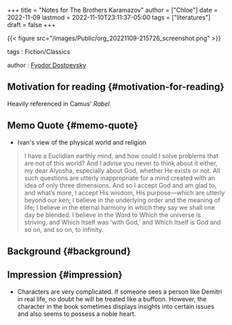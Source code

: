 +++
title = "Notes for The Brothers Karamazov"
author = ["Chloe"]
date = 2022-11-09
lastmod = 2022-11-10T23:11:37-05:00
tags = ["literatures"]
draft = false
+++

{{< figure src="/images/Public/org_20221109-215726_screenshot.png" >}}

tags
: Fiction/Classics

author
: [Fyodor Dostoevsky](https://en.wikipedia.org/wiki/Fyodor_Dostoevsky)


## Motivation for reading {#motivation-for-reading}

Heavily referenced in Camus' _Rabel_.


## Memo Quote {#memo-quote}

-   Ivan's view of the physical world and religion

> I have a Euclidian earthly mind, and how could I solve problems that are not of this world? And I advise you never to think about it either, my dear Alyosha, especially about God, whether He exists or not. All such questions are utterly inappropriate for a mind created with an idea of only three dimensions. And so I accept God and am glad to, and what’s more, I accept His wisdom, His purpose—which are utterly beyond our ken; I believe in the underlying order and the meaning of life; I believe in the eternal harmony in which they say we shall one day be blended. I believe in the Word to Which the universe is striving, and Which Itself was ‘with God,’ and Which Itself is God and so on, and so on, to infinity.


## Background {#background}


## Impression {#impression}

-   Characters are very complicated. If someone sees a person like Demitri in
    real life, no doubt he will be treated like a buffoon. However,
    the character in the book sometimes displays insights into certain
    issues and also seems to possess a noble heart.

